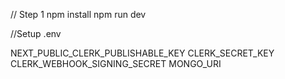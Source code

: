 // Step 1
npm install
npm run dev

//Setup .env

NEXT_PUBLIC_CLERK_PUBLISHABLE_KEY
CLERK_SECRET_KEY
CLERK_WEBHOOK_SIGNING_SECRET
MONGO_URI


